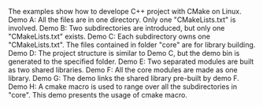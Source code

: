 The examples show how to develope C++ project with CMake on Linux.
Demo A: All the files are in one directory. Only one "CMakeLists.txt" is involved.
Demo B: Two subdirectories are introduced, but only one "CMakeLists.txt" exists.
Demo C: Each subdirectory owns one "CMakeLists.txt". The files contained in folder "core" are for library building.
Demo D: The project structure is similar to Demo C, but the demo bin is generated to the specified folder.
Demo E: Two separated modules are built as two shared libraries. 
Demo F: All the core modules are made as one library.
Demo G: The demo links the shared library pre-built by demo F.
Demo H: A cmake macro is used to range over all the subdirectories in "core". This demo presents the usage of cmake macro.
